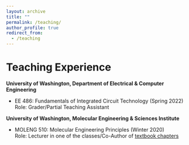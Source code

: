 ```yaml
---
layout: archive
title: ""
permalink: /teaching/
author_profile: true
redirect_from:
  - /teaching
---
```


Teaching Experience
======
**University of Washington, Department of Electrical & Computer Engineering** <br/>
* EE 486: Fundamentals of Integrated Circuit Technology (Spring 2022)  <br/>
Role: Grader/Partial Teaching Assistant

**University of Washington, Molecular Engineering & Sciences Institute** <br/>
* MOLENG 510: Molecular Engineering Principles (Winter 2020) <br/>
Role: Lecturer in one of the classes/Co-Author of [textbook chapters](https://xiaofx2.github.io/files/Mol_All_Chapters.pdf)
